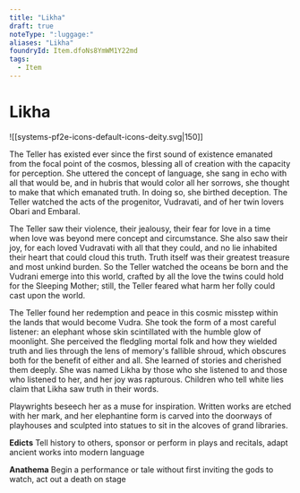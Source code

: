 ```yaml
---
title: "Likha"
draft: true
noteType: ":luggage:"
aliases: "Likha"
foundryId: Item.dfoNs8YmWM1Y22md
tags:
  - Item
---
```


# Likha
![[systems-pf2e-icons-default-icons-deity.svg|150]]

The Teller has existed ever since the first sound of existence emanated from the focal point of the cosmos, blessing all of creation with the capacity for perception. She uttered the concept of language, she sang in echo with all that would be, and in hubris that would color all her sorrows, she thought to make that which emanated truth. In doing so, she birthed deception. The Teller watched the acts of the progenitor, Vudravati, and of her twin lovers Obari and Embaral.

The Teller saw their violence, their jealousy, their fear for love in a time when love was beyond mere concept and circumstance. She also saw their joy, for each loved Vudravati with all that they could, and no lie inhabited their heart that could cloud this truth. Truth itself was their greatest treasure and most unkind burden. So the Teller watched the oceans be born and the Vudrani emerge into this world, crafted by all the love the twins could hold for the Sleeping Mother; still, the Teller feared what harm her folly could cast upon the world.

The Teller found her redemption and peace in this cosmic misstep within the lands that would become Vudra. She took the form of a most careful listener: an elephant whose skin scintillated with the humble glow of moonlight. She perceived the fledgling mortal folk and how they wielded truth and lies through the lens of memory's fallible shroud, which obscures both for the benefit of either and all. She learned of stories and cherished them deeply. She was named Likha by those who she listened to and those who listened to her, and her joy was rapturous. Children who tell white lies claim that Likha saw truth in their words.

Playwrights beseech her as a muse for inspiration. Written works are etched with her mark, and her elephantine form is carved into the doorways of playhouses and sculpted into statues to sit in the alcoves of grand libraries.

**Edicts** Tell history to others, sponsor or perform in plays and recitals, adapt ancient works into modern language

**Anathema** Begin a performance or tale without first inviting the gods to watch, act out a death on stage
